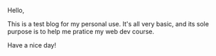 Hello,

This is a test blog for my personal use. It's all very basic, and its sole purpose is to help me pratice my web dev course.

Have a nice day!